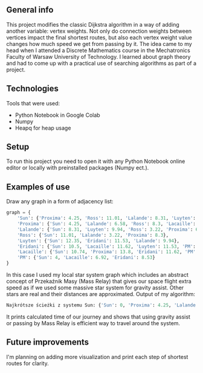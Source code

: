 ## General info
This project modifies the classic Dijkstra algorithm in a way of adding another variable: vertex weights.
Not only do connection weights between vertices impact the final shortest routes, but also each vertex weight value changes how much speed we get from passing by it.
The idea came to my head when I attended a Discrete Mathematics course in the Mechatronics Faculty of Warsaw University of Technology.
I learned about graph theory and had to come up with a practical use of searching algorithms as part of a project.

## Technologies
Tools that were used:
* Python Notebook in Google Colab
* Numpy
* Heapq for heap usage

## Setup
To run this project you need to open it with any Python Notebook online editor or locally with preinstalled packages (Numpy ect.).

## Examples of use
Draw any graph in a form of adjacency list:
```python
graph = {
    'Sun': {'Proxima': 4.25, 'Ross': 11.01, 'Lalande': 8.31, 'Luyten': 12.35, 'Eridani': 10.5, 'Lacaille': 10.74, 'PM': 4},
    'Proxima': {'Sun': 4.25, 'Lalande': 6.58, 'Ross': 8.3, 'Lacaille': 13.8},
    'Lalande': {'Sun': 8.31, 'Luyten': 9.94, 'Ross': 3.22, 'Proxima': 6.58},
    'Ross': {'Sun': 11.01, 'Lalande': 3.22, 'Proxima': 8.3},
    'Luyten': {'Sun': 12.35, 'Eridani': 11.53, 'Lalande': 9.94},
    'Eridani': {'Sun': 10.5, 'Lacaille': 11.62, 'Luyten': 11.53, 'PM': 8.53},
    'Lacaille': {'Sun': 10.74, 'Proxima': 13.8, 'Eridani': 11.62, 'PM': 6.92},
    'PM': {'Sun': 4, 'Lacaille': 6.92, 'Eridani': 8.53}
}
```
In this case I used my local star system graph which includes an abstract concept of Przekaźnik Masy (Mass Relay)
that gives our space flight extra speed as if we used some massive star system for gravity assist. Other stars are
real and their distances are approximated.
Output of my algorithm:
```python
Najkrótsze ścieżki z systemu Sun: {'Sun': 0, 'Proxima': 4.25, 'Lalande': 8.31, 'Ross': 10.626546762589928, 'Luyten': 9.861657940663177, 'Eridani': 6.843333333333334, 'Lacaille': 6.306666666666667, 'PM': 4.0}
```
It prints calculated time of our journey and shows that using gravity assist or passing by Mass Relay is efficient way to travel around the system.

## Future improvements
I'm planning on adding more visualization and print each step of shortest routes for clarity.
